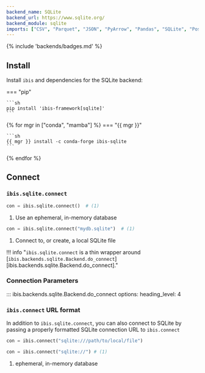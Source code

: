 ```yaml
---
backend_name: SQLite
backend_url: https://www.sqlite.org/
backend_module: sqlite
imports: ["CSV", "Parquet", "JSON", "PyArrow", "Pandas", "SQLite", "Postgres"]
---
```


{% include 'backends/badges.md' %}

## Install

Install `ibis` and dependencies for the SQLite backend:

=== "pip"

    ```sh
    pip install 'ibis-framework[sqlite]'
    ```

{% for mgr in ["conda", "mamba"] %}
=== "{{ mgr }}"

    ```sh
    {{ mgr }} install -c conda-forge ibis-sqlite
    ```

{% endfor %}

## Connect

### `ibis.sqlite.connect`

```python
con = ibis.sqlite.connect()  # (1)
```

1. Use an ephemeral, in-memory database

```python
con = ibis.sqlite.connect("mydb.sqlite")  # (1)
```

1. Connect to, or create, a local SQLite file

<!-- prettier-ignore-start -->
!!! info "`ibis.sqlite.connect` is a thin wrapper around [`ibis.backends.sqlite.Backend.do_connect`][ibis.backends.sqlite.Backend.do_connect]."
<!-- prettier-ignore-end -->

### Connection Parameters

<!-- prettier-ignore-start -->
::: ibis.backends.sqlite.Backend.do_connect
    options:
      heading_level: 4
<!-- prettier-ignore-end -->

### `ibis.connect` URL format

In addition to `ibis.sqlite.connect`, you can also connect to SQLite by
passing a properly formatted SQLite connection URL to `ibis.connect`

```python
con = ibis.connect("sqlite:///path/to/local/file")
```

```python
con = ibis.connect("sqlite://") # (1)
```

1. ephemeral, in-memory database
